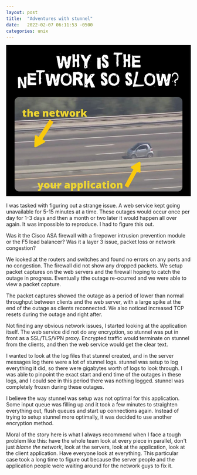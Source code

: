 ```yaml
---
layout: post
title:  "Adventures with stunnel"
date:   2022-02-07 06:11:53 -0500
categories: unix
---
```


![appslow](./ziqpaz94gm8a1.jpg)

I was tasked with figuring out a strange issue.  A web service kept going unavailable for 5-15 minutes at a time.  These outages would occur once per day for 1-3 days and then a month or two later it would happen all over again.  It was impossible to reproduce.  I had to figure this out.

Was it the Cisco ASA firewall with a firepower intrusion prevention module or the F5 load balancer?  Was it a layer 3 issue, packet loss or network congestion?

We looked at the routers and switches and found no errors on any ports and no congestion.  The firewall did not show any dropped packets.  We setup packet captures on the web servers and the firewall hoping to catch the outage in progress.  Eventually tthe outage re-ocurred and we were able to view a packet capture.

The packet captures showed the outage as a period of lower than normal throughput between clients and the web server, with a large spike at the end of the outage as clients reconnected.  We also noticed increased TCP resets during the outage and right after.

Not finding any obvious network issues, I started looking at the application itself.  The web service did not do any encryption, so stunnel was put in front as a SSL/TLS/VPN proxy.  Encrypted traffic would terminate on stunnel from the clients, and then the web service would get the clear text.

I wanted to look at the log files that stunnel created, and in the server messages log there were a lot of stunnel logs.  stunnel was setup to log everything it did, so there were gigabytes worth of logs to look through.  I was able to pinpoint the exact start and end time of the outages in these logs, and I could see in this period there was nothing logged.  stunnel was completely frozen during these outages.

I believe the way stunnel was setup was not optimal for this application.  Some input queue was filling up and it took a few minutes to straighten everything out, flush queues and start up connections again.  Instead of trying to setup stunnel more optimally, it was decided to use another encryption method.

Moral of the story here is what I always recommend when I face a tough problem like this: have the whole team look at every piece in parallel, don't just *blame the network*, look at the servers, look at the application, look at the client application.  Have everyone look at everything.  This particular case took a long time to figure out because the server people and the application people were waiting around for the network guys to fix it.
